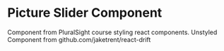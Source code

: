 # Picture Slider Component
Component from PluralSight course styling react components. Unstyled Component from github.com/jaketrent/react-drift